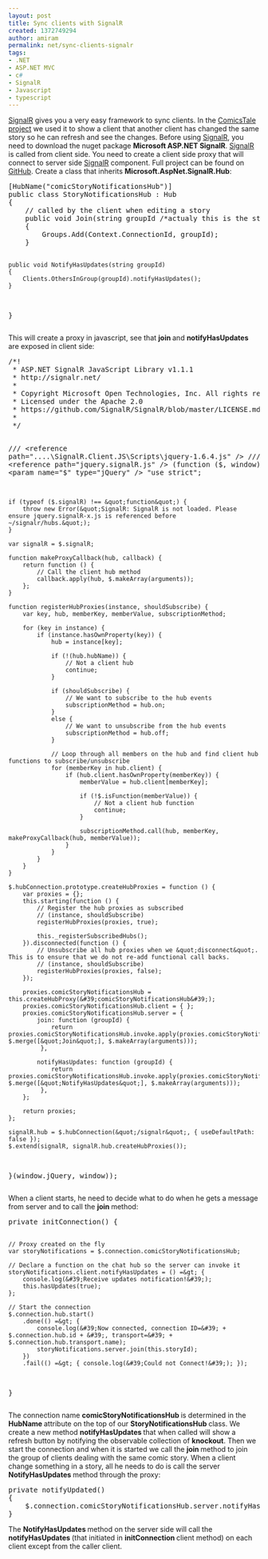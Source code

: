 ```yaml
---
layout: post
title: Sync clients with SignalR
created: 1372749294
author: amiram
permalink: net/sync-clients-signalr
tags:
- .NET
- ASP.NET MVC
- c#
- SignalR
- Javascript
- typescript
---
```

<p><a href="http://signalr.net/" target="_blank">SignalR</a> gives you a very easy framework to sync clients. In the <a href="https://github.com/tikalk/ComicTales" target="_blank">ComicsTale project</a> we used it to show a client that another client has changed the same story so he can refresh and see the changes. Before using <a href="http://signalr.net/" target="_blank">SignalR</a>, you need to download the nuget package <strong>Microsoft ASP.NET SignalR</strong>. <a href="http://signalr.net/" target="_blank">SignalR</a> is called from client side. You need to create a client side proxy that will connect to server side <a href="http://signalr.net/" target="_blank">SignalR</a> component. Full project can be found on <a href="https://github.com/tikalk/ComicTales" target="_blank">GitHub</a>. Create a class that inherits <strong>Microsoft.AspNet.SignalR.Hub</strong>:</p>
<pre class="lang:c# decode:true ">
[HubName(&quot;comicStoryNotificationsHub&quot;)]
public class StoryNotificationsHub : Hub
{
    // called by the client when editing a story
    public void Join(string groupId /*actualy this is the story Id*/)
    {
        Groups.Add(Context.ConnectionId, groupId);
    }
    
    public void NotifyHasUpdates(string groupId)
    {
        Clients.OthersInGroup(groupId).notifyHasUpdates();
    }
}</pre>
<p>This will create a proxy in javascript, see that <strong>join </strong>and <strong>notifyHasUpdates </strong>are exposed in client side:</p>
<pre class="lang:js decode:true ">
/*!
 * ASP.NET SignalR JavaScript Library v1.1.1
 * http://signalr.net/
 *
 * Copyright Microsoft Open Technologies, Inc. All rights reserved.
 * Licensed under the Apache 2.0
 * https://github.com/SignalR/SignalR/blob/master/LICENSE.md
 *
 */

/// &lt;reference path=&quot;..\..\SignalR.Client.JS\Scripts\jquery-1.6.4.js&quot; /&gt;
/// &lt;reference path=&quot;jquery.signalR.js&quot; /&gt;
(function ($, window) {
    /// &lt;param name=&quot;$&quot; type=&quot;jQuery&quot; /&gt;
    &quot;use strict&quot;;

    if (typeof ($.signalR) !== &quot;function&quot;) {
        throw new Error(&quot;SignalR: SignalR is not loaded. Please ensure jquery.signalR-x.js is referenced before ~/signalr/hubs.&quot;);
    }

    var signalR = $.signalR;

    function makeProxyCallback(hub, callback) {
        return function () {
            // Call the client hub method
            callback.apply(hub, $.makeArray(arguments));
        };
    }

    function registerHubProxies(instance, shouldSubscribe) {
        var key, hub, memberKey, memberValue, subscriptionMethod;

        for (key in instance) {
            if (instance.hasOwnProperty(key)) {
                hub = instance[key];

                if (!(hub.hubName)) {
                    // Not a client hub
                    continue;
                }

                if (shouldSubscribe) {
                    // We want to subscribe to the hub events
                    subscriptionMethod = hub.on;
                }
                else {
                    // We want to unsubscribe from the hub events
                    subscriptionMethod = hub.off;
                }

                // Loop through all members on the hub and find client hub functions to subscribe/unsubscribe
                for (memberKey in hub.client) {
                    if (hub.client.hasOwnProperty(memberKey)) {
                        memberValue = hub.client[memberKey];

                        if (!$.isFunction(memberValue)) {
                            // Not a client hub function
                            continue;
                        }

                        subscriptionMethod.call(hub, memberKey, makeProxyCallback(hub, memberValue));
                    }
                }
            }
        }
    }

    $.hubConnection.prototype.createHubProxies = function () {
        var proxies = {};
        this.starting(function () {
            // Register the hub proxies as subscribed
            // (instance, shouldSubscribe)
            registerHubProxies(proxies, true);

            this._registerSubscribedHubs();
        }).disconnected(function () {
            // Unsubscribe all hub proxies when we &quot;disconnect&quot;.  This is to ensure that we do not re-add functional call backs.
            // (instance, shouldSubscribe)
            registerHubProxies(proxies, false);
        });

        proxies.comicStoryNotificationsHub = this.createHubProxy(&#39;comicStoryNotificationsHub&#39;); 
        proxies.comicStoryNotificationsHub.client = { };
        proxies.comicStoryNotificationsHub.server = {
            join: function (groupId) {
                return proxies.comicStoryNotificationsHub.invoke.apply(proxies.comicStoryNotificationsHub, $.merge([&quot;Join&quot;], $.makeArray(arguments)));
             },

            notifyHasUpdates: function (groupId) {
                return proxies.comicStoryNotificationsHub.invoke.apply(proxies.comicStoryNotificationsHub, $.merge([&quot;NotifyHasUpdates&quot;], $.makeArray(arguments)));
             },
        };

        return proxies;
    };

    signalR.hub = $.hubConnection(&quot;/signalr&quot;, { useDefaultPath: false });
    $.extend(signalR, signalR.hub.createHubProxies());

}(window.jQuery, window));</pre>
<p>When a client starts, he need to decide what to do when he gets a message from server and to call the <strong>join </strong>method:</p>
<pre class="lang:js decode:true ">
private initConnection() {

    // Proxy created on the fly 
    var storyNotifications = $.connection.comicStoryNotificationsHub;

    // Declare a function on the chat hub so the server can invoke it          
    storyNotifications.client.notifyHasUpdates = () =&gt; {
        console.log(&#39;Receive updates notification!&#39;);
        this.hasUpdates(true);
    };

    // Start the connection
    $.connection.hub.start()
        .done(() =&gt; {
            console.log(&#39;Now connected, connection ID=&#39; + $.connection.hub.id + &#39;, transport=&#39; + $.connection.hub.transport.name);
            storyNotifications.server.join(this.storyId);
        })
        .fail(() =&gt; { console.log(&#39;Could not Connect!&#39;); });
}</pre>
<p>The connection name <strong>comicStoryNotificationsHub </strong>is determined in the <strong>HubName </strong>attribute on the top of our <strong>StoryNotificationsHub </strong>class. We create a new method <strong>notifyHasUpdates </strong>that when called will show a refresh button by notifying the observable collection of <strong>knockout</strong>. Then we start the connection and when it is started we call the <strong>join </strong>method to join the group of clients dealing with the same comic story. When a client change something in a story, all he needs to do is call the server <strong>NotifyHasUpdates </strong>method through the proxy:</p>
<pre class="lang:js decode:true ">
private notifyUpdated()
{
    $.connection.comicStoryNotificationsHub.server.notifyHasUpdates(this.storyId);
}</pre>
<p>The <strong>NotifyHasUpdates </strong>method on the server side will call the <strong>notifyHasUpdates </strong>(that initiated in <strong>initConnection </strong>client method) on each client except from the caller client.</p>
